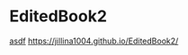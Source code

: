 # EditedBook2
[asdf](https://jillina1004.github.io/EditedBook2/)
https://jillina1004.github.io/EditedBook2/
